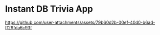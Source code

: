 # Instant DB Trivia App



https://github.com/user-attachments/assets/79b60d2b-00ef-40d0-b6ad-ff29fda6c93f

